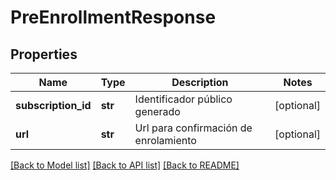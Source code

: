 # PreEnrollmentResponse

## Properties
Name | Type | Description | Notes
------------ | ------------- | ------------- | -------------
**subscription_id** | **str** | Identificador público generado | [optional] 
**url** | **str** | Url para confirmación de enrolamiento | [optional] 

[[Back to Model list]](../README.md#documentation-for-models) [[Back to API list]](../README.md#documentation-for-api-endpoints) [[Back to README]](../README.md)

